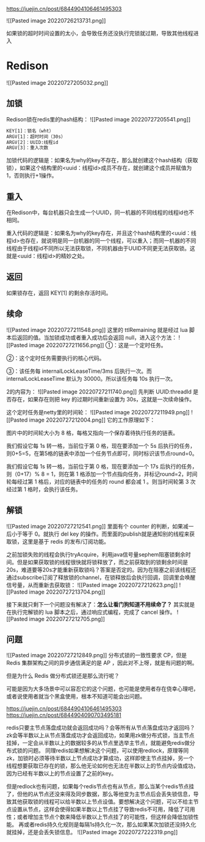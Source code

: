 https://juejin.cn/post/6844904106461495303


![[Pasted image 20220726213731.png]]

如果锁的超时时间设置的太小，会导致任务还没执行完锁就过期，导致其他线程进入

# Redison
![[Pasted image 20220727205032.png]]
## 加锁
Redison锁在redis里的hash结构：
![[Pasted image 20220727205541.png]]
```xml
KEY[1]：锁名（wht）
ARGV[1]：超时时间（30s）
ARGV[2]：UUID:线程id
ARGV[3]：重入次数
```
加锁代码的逻辑是：如果名为why的key不存在，那么就创建这个hash结构（获取锁），如果这个结构里的<uuid：线程id>成员不存在，就创建这个成员并赋值为1，否则执行+1操作。

## 重入
在Redison中，每台机器只会生成一个UUID，同一机器的不同线程的线程id也不相同。

重入代码的逻辑是：如果名为why的key存在，并且这个hash结构里的<uuid：线程id>也存在，就说明是同一台机器的同一个线程，可以重入；而同一机器的不同线程由于线程id不同所以无法获取锁，不同机器由于UUID不同更无法获取锁。这就是<uuid：线程id>的精妙之处。

## 返回
如果锁存在，返回 KEY[1] 的剩余存活时间。

## 续命
![[Pasted image 20220727211548.png]]
这里的 ttlRemaining 就是经过 lua 脚本后返回的值。当加锁成功或者重入成功后会返回 null，进入这个方法：
![[Pasted image 20220727211656.png]]
①：这是一个定时任务。

②：这个定时任务需要执行的核心代码。

③：该任务每 internalLockLeaseTime/3ms 后执行一次。而 internalLockLeaseTime 默认为 30000。所以该任务每 10s 执行一次。

2的内容为：
![[Pasted image 20220727211740.png]]
先判断 UUID:threadId 是否存在，如果存在则把 key 的过期时间重新设置为 30s，这就是一次续命操作。

这个定时任务是netty里的时间轮：
![[Pasted image 20220727211949.png]]
![[Pasted image 20220727212004.png]]
它的工作原理如下：

图片中的时间轮大小为 8 格，每格又指向一个保存着待执行任务的链表。

我们假设它每 1s 转一格，当前位于第 0 格，现在要添加一个 5s 后执行的任务，则0+5=5，在第5格的链表中添加一个任务节点即可，同时标识该节点round=0。

我们假设它每 1s 转一格，当前位于第 0 格，现在要添加一个 17s 后执行的任务，则（0+17）% 8 = 1，则在第 1 格添加一个节点指向任务，并标记round=2，时间轮每经过第 1 格后，对应的链表中的任务的 round 都会减 1 。则当时间轮第 3 次经过第 1 格时，会执行该任务。

## 解锁
![[Pasted image 20220727212541.png]]
里面有个 counter 的判断，如果减一后小于等于 0。就执行 del key 的操作。而里面的publish就是通知别的线程来获取锁，这里是基于 redis 的发布/订阅功能。

之前加锁失败的线程会执行tryAcquire，利用java信号量sephem阻塞锁剩余时间。但是如果获取锁的线程很快就将锁释放了，而之前获取到的锁剩余时间是20s，难道要等20s才能重新获取锁吗？答案是否定的。因为在阻塞之前该线程还通过subscribe订阅了释放锁的channel，在锁释放后会执行回调，回调里会唤醒信号量，从而重新去获取锁：
![[Pasted image 20220727212623.png]]
![[Pasted image 20220727213704.png]]

接下来就只剩下一个问题没有解决了：**怎么让看门狗知道不用续命了？**
其实就是在执行完解锁的 lua 脚本之后，通过响应式编程，完成了 cancel 操作。
![[Pasted image 20220727212705.png]]

## 问题
![[Pasted image 20220727212849.png]]
分布式锁的一致性要求 CP，但是Redis 集群架构之间的异步通信满足的是 AP ，因此对不上呀，就是有问题的啊。

但是为什么 Redis 做分布式锁还是那么流行呢？

可能是因为大多场景中可以容忍它的这个问题，也可能是使用者存在侥幸心理吧，或者说使用者就当个黑盒使用，根本不知道可能会出问题。

https://juejin.cn/post/6844904106461495303
https://juejin.cn/post/6844904090703495181

redis只要主节点落盘成功就会返回成功吗？会等所有从节点落盘成功才返回吗？
zk会等半数以上从节点落盘成功才会返回成功，如果用zk做分布式锁，当主节点挂掉，一定会从半数以上的数据较多的从节点里选举主节点，就能避免redis做分布式锁的问题。
同理redis如果想解决这个问题，可以使用redlock，原理等同zk，加锁时必须等待半数以上节点成功才算成功，这样即使主节点挂掉，另一个线程想要获取已存在的锁，那么他无论如何也无法在半数以上的节点内设值成功，因为已经有半数以上的节点设置了之前的key。

但是redlock也有问题，如果每个redis节点也有从节点，那么当某个redis节点挂了，但他的从节点还没来得及同步数据，那么等他变为主节点后会丢失锁信息，导致其他获取锁的线程可以给半数以上节点设值。要想解决这个问题，可以不给主节点设置从节点，这样会使得如果半数以上节点挂了导致redis不可用，降低了可用性；或者增加主节点个数来降低半数以上节点挂了的可能性，但这样会降低加锁性能。
再或者redis持久化规则是每隔1s持久化一次，那么如果某次加锁还没持久化就挂掉，还是会丢失锁信息。
![[Pasted image 20220727222319.png]]

